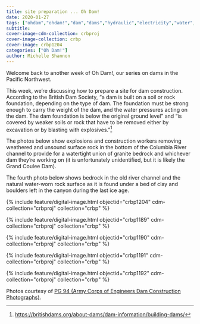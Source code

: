 ```yaml
---
title: site preparation ... Oh Dam!
date: 2020-01-27
tags: ["ohdam","ohdam!","dam","dams","hydraulic","electricity","water","irrigation","ColumbiaRiver","ColumbiaRiverBasin"]
subtitle: 
cover-image-cdm-collection: crbproj
cover-image-collection: crbp
cover-image: crbp1204
categories: ["Oh Dam!"]
author: Michelle Shannon
---
```


Welcome back to another week of Oh Dam!, our series on dams in the Pacific Northwest.</p><p>This week, we’re discussing how to prepare a site for dam construction. According to the British Dam Society, “a dam is built on a soil
or rock foundation, depending on the type of dam. The foundation must be strong
enough to carry the weight of the dam, and the water pressures acting on the
dam. The dam foundation is below the original ground level” and “is covered by
weaker soils or rock that have to be removed either by excavation or by
blasting with explosives.”[^1]

The photos below show explosions and construction workers
removing weathered and unsound surface rock in the bottom of the Columbia River
channel to provide for a watertight union of granite bedrock and whichever dam
they’re working on (it is unfortunately unidentified, but it is likely the
Grand Coulee Dam).

The fourth photo below shows bedrock in the old river channel and the
natural water-worn rock surface as it is found under a bed of clay and boulders
left in the canyon during the last ice age.

{% include feature/digital-image.html objectid="crbp1204" cdm-collection="crbproj" collection="crbp" %}

{% include feature/digital-image.html objectid="crbp1189" cdm-collection="crbproj" collection="crbp" %}

{% include feature/digital-image.html objectid="crbp1190" cdm-collection="crbproj" collection="crbp" %}

{% include feature/digital-image.html objectid="crbp1191" cdm-collection="crbproj" collection="crbp" %}

{% include feature/digital-image.html objectid="crbp1192" cdm-collection="crbproj" collection="crbp" %}

[^1]: https://britishdams.org/about-dams/dam-information/building-dams/

Photos courtesy of [PG 94 (Army Corps of Engineers Dam Construction Photographs)](https://archiveswest.orbiscascade.org/ark:/80444/xv165618/op=fstyle.aspx?t=k&amp;q=).


